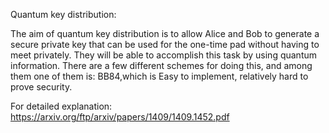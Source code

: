 Quantum key distribution:


The aim of quantum key distribution is to allow Alice and Bob to generate a secure private key
that can be used for the one-time pad without having to meet privately. They will be able to
accomplish this task by using quantum information. There are a few different schemes for doing
this, and among them one  of them is:
BB84,which is Easy to implement, relatively hard to prove security.


For detailed explanation:
https://arxiv.org/ftp/arxiv/papers/1409/1409.1452.pdf
